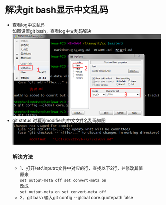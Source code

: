 解决git bash显示中文乱码
====
* 查看log中文乱码  
  如图设置git bash，查看log中文乱码解决  
  ![](https://raw.githubusercontent.com/fengshadu/xx/master/imgs/修改gitbash中文乱码-1.png)
* git status 时看到modifier的中文文件名乱码如图  
  ![](https://raw.githubusercontent.com/fengshadu/xx/master/imgs/modifier.png)  
  ### 解決方法
  * 1、打开\etc\inputrc文件中对应的行，查找以下2行，并修改其值  
    原來  
    `set output-meta off
	 set convert-meta on`  
	 改成  
	 `set output-meta on
	  set convert-meta off`
  * 2、git bash 输入git config --global core.quotepath false

